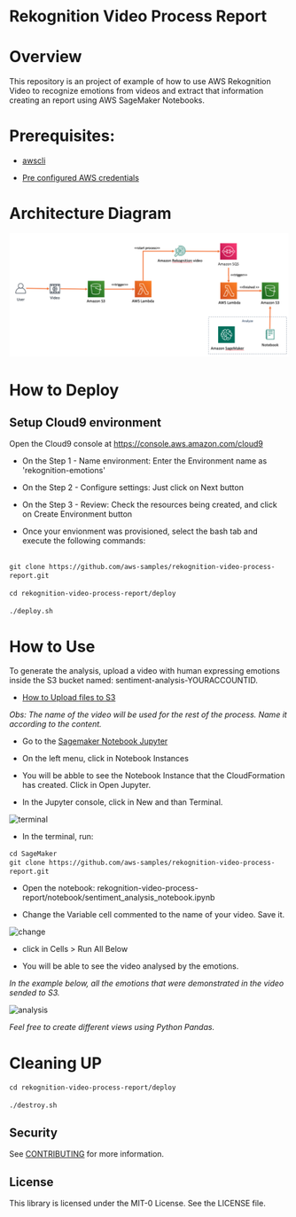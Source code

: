 # Rekognition Video Process Report

# Overview 

This repository is an project of example of how to use AWS Rekognition Video to recognize emotions from videos and extract that information creating an report using AWS SageMaker Notebooks.

# Prerequisites: 

- [awscli](https://docs.aws.amazon.com/cli/latest/userguide/cli-chap-install.html)

- [Pre configured AWS credentials](https://docs.aws.amazon.com/amazonswf/latest/developerguide/RubyFlowOptions.html)

# Architecture Diagram

![architecture](architecture.png)

# How to Deploy

## Setup Cloud9 environment

Open the Cloud9 console at https://console.aws.amazon.com/cloud9

- On the Step 1 - Name environment: Enter the Environment name as 'rekognition-emotions'

- On the Step 2 - Configure settings: Just click on Next button

- On the Step 3 - Review: Check the resources being created, and click on Create Environment button

- Once your envionment was provisioned, select the bash tab and execute the following commands:

```

git clone https://github.com/aws-samples/rekognition-video-process-report.git

cd rekognition-video-process-report/deploy

./deploy.sh
````

# How to Use

To generate the analysis, upload a video with human expressing emotions inside the S3 bucket named: sentiment-analysis-YOURACCOUNTID.

- [How to Upload files to S3](https://docs.aws.amazon.com/AmazonS3/latest/user-guide/upload-objects.html) 

*Obs: The name of the video will be used for the rest of the process. Name it according to the content.*

- Go to the [Sagemaker Notebook Jupyter](https://console.aws.amazon.com/sagemaker)

- On the left menu, click in Notebook Instances

- You will be abble to see the Notebook Instance that the CloudFormation has created. Click in Open Jupyter.

- In the Jupyter console, click in New and than Terminal.

![terminal](terminal.png)

- In the terminal, run:

```
cd SageMaker
git clone https://github.com/aws-samples/rekognition-video-process-report.git
```
- Open the notebook: rekognition-video-process-report/notebook/sentiment_analysis_notebook.ipynb

- Change the Variable cell commented to the name of your video. Save it.

![change](change.png)

- click in Cells > Run All Below

- You will be able to see the video analysed by the emotions.



*In the example below, all the emotions that were demonstrated in the video sended to S3.*

![analysis](analysis.png)

*Feel free to create different views using Python Pandas.*

# Cleaning UP
```
cd rekognition-video-process-report/deploy

./destroy.sh
```

## Security

See [CONTRIBUTING](CONTRIBUTING.md#security-issue-notifications) for more information.

## License

This library is licensed under the MIT-0 License. See the LICENSE file.
